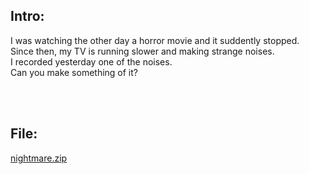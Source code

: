## Intro:
I was watching the other day a horror movie and it suddently stopped.<br/>
Since then, my TV is running slower and making strange noises.<br/>
I recorded yesterday one of the noises. <br/>
Can you make something of it? <br/>

<br/><br/>

## File:
[nightmare.zip](https://github.com/ChronosPK/Sibiu_Academic_CTF/files/10254197/nightmare.zip)
